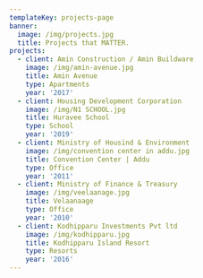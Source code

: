 ```yaml
---
templateKey: projects-page
banner:
  image: /img/projects.jpg
  title: Projects that MATTER.
projects:
  - client: Amin Construction / Amin Buildware
    image: /img/amin-avenue.jpg
    title: Amin Avenue
    type: Apartments
    year: '2017'
  - client: Housing Development Corporation
    image: /img/N1 SCHOOL.jpg
    title: Huravee School
    type: School
    year: '2019'
  - client: Ministry of Housind & Environment
    image: /img/convention center in addu.jpg
    title: Convention Center | Addu
    type: Office
    year: '2011'
  - client: Ministry of Finance & Treasury
    image: /img/veelaanage.jpg
    title: Velaanaage
    type: Office
    year: '2010'
  - client: Kodhipparu Investments Pvt ltd
    image: /img/kodhipparu.jpg
    title: Kodhipparu Island Resort
    type: Resorts
    year: '2016'
---
```



